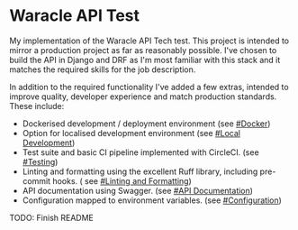 # Waracle API Test

My implementation of the Waracle API Tech test. This project is intended to mirror a production project as far as
reasonably possible. I've chosen to build the API in Django and DRF as I'm most familiar with this stack and
it matches the required skills for the job description.

In addition to the required functionality I've added a few extras, intended to improve quality, developer experience
and match production standards. These include:

- Dockerised development / deployment environment (see [#Docker](#docker))
- Option for localised development environment (see [#Local Development](#local-development))
- Test suite and basic CI pipeline implemented with CircleCI. (see [#Testing](#testing))
- Linting and formatting using the excellent Ruff library, including pre-commit hooks. (
  see [#Linting and Formatting](#linting-and-formatting))
- API documentation using Swagger. (see [#API Documentation](#api-documentation))
- Configuration mapped to environment variables. (see [#Configuration](#configuration))

TODO: Finish README